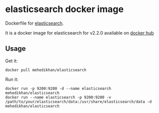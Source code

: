 # elasticsearch docker image

Dockerfile for [elasticsearch][elasticsearch].

It is a docker image for elasticsearch for v2.2.0 available on [docker hub][dockerhubpage]

## Usage

Get it:

    docker pull mehedikhan/elasticsearch

Run it:

    docker run -p 9200:9200 -d --name elasticsearch mehedikhan/elasticsearch
    docker run --name elasticsearch -p 9200:9200 -v /path/to/your/elasticsearch/data:/usr/share/elasticsearch/data -d mehedikhan/elasticsearch      





  [elasticsearch]: https://www.elastic.co/ "MailCatcher fake SMTP server with web interface" 
  [dockerhubpage]: https://hub.docker.com/r/mehedikhan/elasticsearch/ "Mailcatcher docker hub page"
